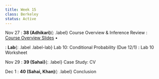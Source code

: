 ```yaml
---
title: Week 15
class: Berkeley
status: Active
---
```


Nov 27
: **38 (Adhikari)**{: .label} Course Overview & Inference Review
  : [Course Overview Slides](https://docs.google.com/presentation/d/1YkGrZ37EzOkR-sHfdhIfI6Tp_KcahQigDaujNwJwgt8/edit?usp=sharing) &#8226;
   <!-- &#8226; [Video](https://bcourses.berkeley.edu/courses/1528314/external_tools/78985) -->
: **Lab**{: .label .label-lab} Lab 10: Conditional Probability (Due 12/1)
  : Lab 10 Worksheet

Nov 29
: **39 (Sahai)**{: .label} Case Study: CV
  <!-- : [Slides]() &#8226; [Demos]()-->
   <!-- &#8226; [Video](https://bcourses.berkeley.edu/courses/1528314/external_tools/78985) -->

Dec 1
: **40 (Sahai, Khan)**{: .label} Conclusion
  <!-- : [Slides]() &#8226; [Demos]()-->
   <!-- &#8226; [Video](https://bcourses.berkeley.edu/courses/1528314/external_tools/78985) -->

